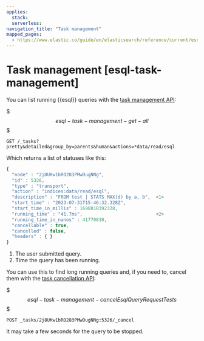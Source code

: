 ```yaml
---
applies:
  stack:
  serverless:
navigation_title: "Task management"
mapped_pages:
  - https://www.elastic.co/guide/en/elasticsearch/reference/current/esql-task-management.html
---
```




# Task management [esql-task-management]


You can list running {{esql}} queries with the [task management API](https://www.elastic.co/docs/api/doc/elasticsearch/group/endpoint-tasks):

$$$esql-task-management-get-all$$$

```console
GET /_tasks?pretty&detailed&group_by=parents&human&actions=*data/read/esql
```

Which returns a list of statuses like this:

```js
{
  "node" : "2j8UKw1bRO283PMwDugNNg",
  "id" : 5326,
  "type" : "transport",
  "action" : "indices:data/read/esql",
  "description" : "FROM test | STATS MAX(d) by a, b",  <1>
  "start_time" : "2023-07-31T15:46:32.328Z",
  "start_time_in_millis" : 1690818392328,
  "running_time" : "41.7ms",                           <2>
  "running_time_in_nanos" : 41770830,
  "cancellable" : true,
  "cancelled" : false,
  "headers" : { }
}
```

1. The user submitted query.
2. Time the query has been running.


You can use this to find long running queries and, if you need to, cancel them with the [task cancellation API](https://www.elastic.co/docs/api/doc/elasticsearch/group/endpoint-tasks#task-cancellation):

$$$esql-task-management-cancelEsqlQueryRequestTests$$$

```console
POST _tasks/2j8UKw1bRO283PMwDugNNg:5326/_cancel
```

It may take a few seconds for the query to be stopped.

